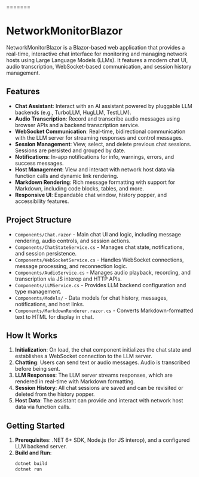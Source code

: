 =======
# NetworkMonitorBlazor

NetworkMonitorBlazor is a Blazor-based web application that provides a real-time, interactive chat interface for monitoring and managing network hosts using Large Language Models (LLMs). It features a modern chat UI, audio transcription, WebSocket-based communication, and session history management.

## Features

- **Chat Assistant**: Interact with an AI assistant powered by pluggable LLM backends (e.g., TurboLLM, HugLLM, TestLLM).
- **Audio Transcription**: Record and transcribe audio messages using browser APIs and a backend transcription service.
- **WebSocket Communication**: Real-time, bidirectional communication with the LLM server for streaming responses and control messages.
- **Session Management**: View, select, and delete previous chat sessions. Sessions are persisted and grouped by date.
- **Notifications**: In-app notifications for info, warnings, errors, and success messages.
- **Host Management**: View and interact with network host data via function calls and dynamic link rendering.
- **Markdown Rendering**: Rich message formatting with support for Markdown, including code blocks, tables, and more.
- **Responsive UI**: Expandable chat window, history popper, and accessibility features.

## Project Structure

- `Components/Chat.razor` - Main chat UI and logic, including message rendering, audio controls, and session actions.
- `Components/ChatStateService.cs` - Manages chat state, notifications, and session persistence.
- `Components/WebSocketService.cs` - Handles WebSocket connections, message processing, and reconnection logic.
- `Components/AudioService.cs` - Manages audio playback, recording, and transcription via JS interop and HTTP APIs.
- `Components/LLMService.cs` - Provides LLM backend configuration and type management.
- `Components/Models/` - Data models for chat history, messages, notifications, and host links.
- `Components/MarkdownRenderer.razor.cs` - Converts Markdown-formatted text to HTML for display in chat.

## How It Works

1. **Initialization**: On load, the chat component initializes the chat state and establishes a WebSocket connection to the LLM server.
2. **Chatting**: Users can send text or audio messages. Audio is transcribed before being sent.
3. **LLM Responses**: The LLM server streams responses, which are rendered in real-time with Markdown formatting.
4. **Session History**: All chat sessions are saved and can be revisited or deleted from the history popper.
5. **Host Data**: The assistant can provide and interact with network host data via function calls.

## Getting Started

1. **Prerequisites**: .NET 6+ SDK, Node.js (for JS interop), and a configured LLM backend server.
2. **Build and Run**:
   ```bash
   dotnet build
   dotnet run
